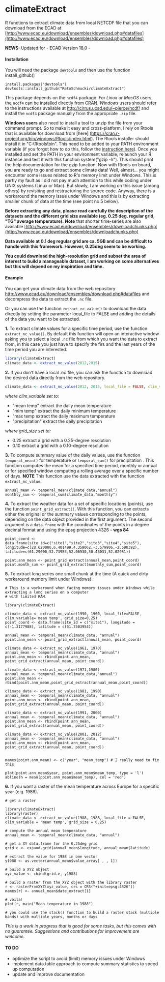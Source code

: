 # climateExtract

R functions to extract climate data from local NETCDF file that you can download from the
ECAD at [http://www.ecad.eu/download/ensembles/download.php#datafiles](http://www.ecad.eu/download/ensembles/download.php#datafiles)

**NEWS:** Updated for - ECAD Version 18.0 -

#### Installation
You will need the package `devtools` and then use the function install_github()
```
install.packages("devtools")
devtools::install_github("RetoSchmucki/climateExtract")
```

This package depends on the `ncdf4` package. For *Linux* or *MacOS* users, the `ncdf4` can be installed directly from CRAN. *Windows* users should refer to the instructions available at http://cirrus.ucsd.edu/~pierce/ncdf/ and install the `ncdf4` package manually from the appropriate `.zip` file.

**Windows users** also need to install a tool to unzip the file from your command prompt. So to make it easy and cross-platform, I rely on Rtools that is available for download from [here] (https://cran.r-project.org/bin/windows/Rtools/index.html). The Rtools installer should install it in "C:\Rtools\bin". This need to be added to your PATH environment variable (if you forgot how to do this, follow the [instruction here](http://www.computerhope.com/issues/ch000549.htm)). Once you installed and set the PATH in your environment variable, relaunch your R instance and test it with this function system("gzip -h"). This should print the help documentation for the gzip function. Now with Rtools on board, you are ready to  go and extract some climate data! Well, almost... you might encounter some issues related to R's memory limit under Windows. This is partly my fault as I did not pay much attention to this while coding under UNIX systems (Linux or Mac). But slowly, I am working on this issue (among others) by revisiting and restructuring the source code. Anyway, there is a workaround the memory issue under Windows and this is by extracting smaller chunk of data at the time (see point no.5 below).


**Before extracting any data, please read carefully the description of the datasets and the different grid size available (eg. 0.25 deg. regular grid, "TG" average temperature).**
**Note** that shorter time-series are also available [http://www.ecad.eu/download/ensembles/downloadchunks.php](http://www.ecad.eu/download/ensembles/downloadchunks.php)

**Data available at 0.1 deg regular grid are ca. 5GB and can be difficult to handle with this framework. However, 0.25deg seem to be working.**

**You could download the high-resolution grid and subset the area of interest to build a manageable dataset, I am working on some alternatives but this will depend on my inspiration and time.**

#### Example

You can get your climate data from the web repository http://www.ecad.eu/download/ensembles/download.php#datafiles and decompress the data to extract the `.nc` file.

Or you can use the function `extract_nc_value()` to download the data directly by setting the parameter local_file to FALSE and adding the details of the data you want to be extracted.

**1.** To extract climate values for a specific time period, use the function `extract_nc_value()`. By default this function will open an interactive window asking you to select a local `.nc` file from which you want the data to extract from, in this case you just have to specify the firs and the last years of the time period you are interested.
```R
library(climateExtract)
climate_data <- extract_nc_value(2012,2015)
```
**2.** If you don't have a local .nc file, you can ask the function to download the desired data directly from the web repository.

```R
climate_data <- extract_nc_value(2012, 2015, local_file = FALSE, clim_variable = 'precipitation', grid_size = 0.25)
```

*where clim_variable set to:*
* "mean temp" extract the daily mean temperature
* "mim temp" extract the daily minimum temperature
* "max temp extract the daily maximum temperature
* "precipitation" extract the daily precipitation

*where grid_size set to:*
* 0.25 extract a grid with a 0.25-degree resolution
* 0.10 extract a grid with a 0.10-degree resolution

**3.** To compute summary value of the daily values, use the function `temporal_mean()` for temperature or `temporal_sum()` for precipitation . This function computes the mean for a specified time period, monthly or annual or for specified window computing a rolling average over a specific number of days. **NOTE** This function use the data extracted with the function `extract_nc_value`.

```
annual_mean <- temporal_mean(climate_data,"annual")
monthly_sum <- temporal_sum(climate_data,"monthly")
```
**4.** To extract the weather data for a set of specific locations (points), use the function `point_grid_extract()`. With this function, you can extracts either the original or the summary values corresponding to the points, depending on the data object provided in the first argument. The second argument is a `data.frame` with the coordinates of the points in a degree decimal format and using the epsg projection 4326 - **wgs 84**

```
point_coord <- data.frame(site_id=c("site1","site2","site3","site4","site5"), longitude=c(28.620000,6.401499,4.359062,-3.579906,-2.590392), latitude=c(61.29000,52.73953,52.06530,50.43031,52.02951))

point.ann_mean <- point_grid_extract(annual_mean,point_coord)
point.month_sum <- point_grid_extract(monthly_sum,point_coord)
```

**5.** To extract long series one small chunk at the time (A quick and dirty workaround memory limit under Windows).
```
# This is a workaround when facing memory issues under Windows while extracting a long series on a computer
# with limited RAM.

library(climateExtract)

climate_data <- extract_nc_value(1950, 1960, local_file=FALSE, clim_variable='mean temp', grid_size=0.25)
point_coord <- data.frame(site_id = c("site1"), longitude = c(-1.3177988), latitude = c(51.7503954))

annual_mean <- temporal_mean(climate_data, "annual")
point.ann_mean <- point_grid_extract(annual_mean, point_coord)

climate_data <- extract_nc_value(1961, 1970)
annual_mean <- temporal_mean(climate_data, "annual")
point.ann_mean <- rbind(point.ann_mean, point_grid_extract(annual_mean, point_coord))

climate_data <- extract_nc_value(1971,1980)
annual_mean <- temporal_mean(climate_data,"annual")
point.ann_mean <- rbind(point.ann_mean,point_grid_extract(annual_mean,point_coord))

climate_data <- extract_nc_value(1981, 1990)
annual_mean <- temporal_mean(climate_data, "annual")
point.ann_mean <- rbind(point.ann_mean, point_grid_extract(annual_mean, point_coord))

climate_data <- extract_nc_value(1991, 2000)
annual_mean <- temporal_mean(climate_data, "annual")
point.ann_mean <- rbind(point.ann_mean, point_grid_extract(annual_mean, point_coord))

climate_data <- extract_nc_value(2001, 2012)
annual_mean <- temporal_mean(climate_data, "annual")
point.ann_mean <- rbind(point.ann_mean, point_grid_extract(annual_mean, point_coord))


names(point.ann_mean) <- c("year", "mean_temp") # I really need to fix this

plot(point.ann_mean$year, point.ann_mean$mean_temp, type = 'l')
abline(h = mean(point.ann_mean$mean_temp), col = 'red')
```

**6.** If you want a raster of the mean temperature across Europe for a specific year (e.g. 1988).
```
# get a raster

library(climateExtract)
library(raster)
climate_data <- extract_nc_value(1988, 1988, local_file = FALSE, clim_variable = 'mean temp', grid_size = 0.25)

# compute the annual mean temperature
annual_mean <- temporal_mean(climate_data, "annual")

# get a XY data.frame for the 0.25deg grid
grid.e <- expand.grid(annual_mean$longitude, annual_mean$latitude)

# extract the value for 1988 in one vector
y1988 <- as.vector(annual_mean$value_array[ , , 1])

# build a XYZ object
xyz_value <- cbind(grid.e, y1988)

# build a raster from the XYZ object with the library raster
r <- rasterFromXYZ(xyz_value, crs = CRS("+init=epsg:4326"))
names(r) <- annual_mean$date_extract[1]

# voila!
plot(r, main("Mean temperature in 1988")

# you could use the stack() function to build a raster stack (multiple bands) with multiple years, months or days

```

*This is a work in progress that is good for some tasks, but this comes with no guarantee. Suggestions and contributions for improvement are welcome.*

#### TO DO
* optimize the script to avoid (limit) memory issues under Windows
* implement data.table approach to compute summary statistics to speed up computation
* update and improve documentation
